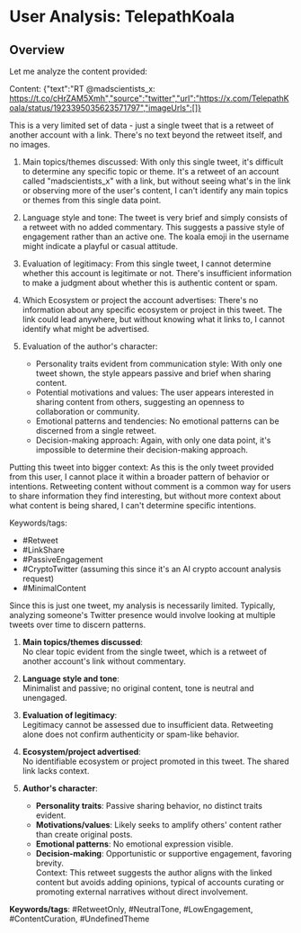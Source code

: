 # User Analysis: TelepathKoala

## Overview

<think>
Let me analyze the content provided:

Content:
{"text":"RT @madscientists_x: https://t.co/cHrZAM5Xmh","source":"twitter","url":"https://x.com/TelepathKoala/status/1923395035623571797","imageUrls":[]}

This is a very limited set of data - just a single tweet that is a retweet of another account with a link. There's no text beyond the retweet itself, and no images.

1. Main topics/themes discussed:
With only this single tweet, it's difficult to determine any specific topic or theme. It's a retweet of an account called "madscientists_x" with a link, but without seeing what's in the link or observing more of the user's content, I can't identify any main topics or themes from this single data point.

2. Language style and tone:
The tweet is very brief and simply consists of a retweet with no added commentary. This suggests a passive style of engagement rather than an active one. The koala emoji in the username might indicate a playful or casual attitude.

3. Evaluation of legitimacy:
From this single tweet, I cannot determine whether this account is legitimate or not. There's insufficient information to make a judgment about whether this is authentic content or spam.

4. Which Ecosystem or project the account advertises:
There's no information about any specific ecosystem or project in this tweet. The link could lead anywhere, but without knowing what it links to, I cannot identify what might be advertised.

5. Evaluation of the author's character:
   - Personality traits evident from communication style: With only one tweet shown, the style appears passive and brief when sharing content.
   - Potential motivations and values: The user appears interested in sharing content from others, suggesting an openness to collaboration or community.
   - Emotional patterns and tendencies: No emotional patterns can be discerned from a single retweet.
   - Decision-making approach: Again, with only one data point, it's impossible to determine their decision-making approach.

Putting this tweet into bigger context: As this is the only tweet provided from this user, I cannot place it within a broader pattern of behavior or intentions. Retweeting content without comment is a common way for users to share information they find interesting, but without more context about what content is being shared, I can't determine specific intentions.

Keywords/tags:
- #Retweet
- #LinkShare
- #PassiveEngagement
- #CryptoTwitter (assuming this since it's an AI crypto account analysis request)
- #MinimalContent

Since this is just one tweet, my analysis is necessarily limited. Typically, analyzing someone's Twitter presence would involve looking at multiple tweets over time to discern patterns.
</think>

1. **Main topics/themes discussed**:  
   No clear topic evident from the single tweet, which is a retweet of another account's link without commentary.

2. **Language style and tone**:  
   Minimalist and passive; no original content, tone is neutral and unengaged.

3. **Evaluation of legitimacy**:  
   Legitimacy cannot be assessed due to insufficient data. Retweeting alone does not confirm authenticity or spam-like behavior.

4. **Ecosystem/project advertised**:  
   No identifiable ecosystem or project promoted in this tweet. The shared link lacks context.

5. **Author's character**:  
   - **Personality traits**: Passive sharing behavior, no distinct traits evident.  
   - **Motivations/values**: Likely seeks to amplify others' content rather than create original posts.  
   - **Emotional patterns**: No emotional expression visible.  
   - **Decision-making**: Opportunistic or supportive engagement, favoring brevity.  
   Context: This retweet suggests the author aligns with the linked content but avoids adding opinions, typical of accounts curating or promoting external narratives without direct involvement.

**Keywords/tags**: #RetweetOnly, #NeutralTone, #LowEngagement, #ContentCuration, #UndefinedTheme